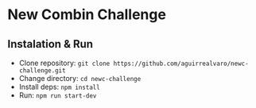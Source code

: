 # New Combin Challenge

## Instalation & Run

- Clone repository: `git clone https://github.com/aguirrealvaro/newc-challenge.git`
- Change directory: `cd newc-challenge`
- Install deps: `npm install`
- Run: `npm run start-dev`
